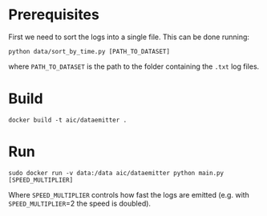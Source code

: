 # Prerequisites
First we need to sort the logs into a single file.
This can be done running:

`python data/sort_by_time.py [PATH_TO_DATASET]`

where `PATH_TO_DATASET` is the path to the folder containing the `.txt` log files.
# Build
`docker build -t aic/dataemitter .`

# Run

`sudo docker run -v data:/data aic/dataemitter python main.py [SPEED_MULTIPLIER]`

Where `SPEED_MULTIPLIER` controls how fast the logs are emitted (e.g. with `SPEED_MULTIPLIER`=2 the speed is doubled).